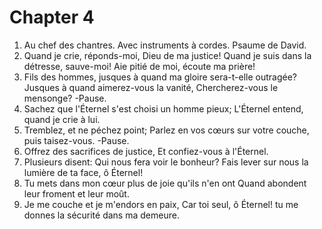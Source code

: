 # Chapter 4

1. Au chef des chantres. Avec instruments à cordes. Psaume de David.
2. Quand je crie, réponds-moi, Dieu de ma justice! Quand je suis dans la détresse, sauve-moi! Aie pitié de moi, écoute ma prière!
3. Fils des hommes, jusques à quand ma gloire sera-t-elle outragée? Jusques à quand aimerez-vous la vanité, Chercherez-vous le mensonge? -Pause.
4. Sachez que l'Éternel s'est choisi un homme pieux; L'Éternel entend, quand je crie à lui.
5. Tremblez, et ne péchez point; Parlez en vos cœurs sur votre couche, puis taisez-vous. -Pause.
6. Offrez des sacrifices de justice, Et confiez-vous à l'Éternel.
7. Plusieurs disent: Qui nous fera voir le bonheur? Fais lever sur nous la lumière de ta face, ô Éternel!
8. Tu mets dans mon cœur plus de joie qu'ils n'en ont Quand abondent leur froment et leur moût.
9. Je me couche et je m'endors en paix, Car toi seul, ô Éternel! tu me donnes la sécurité dans ma demeure.

